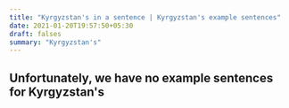 ```yaml
---
title: "Kyrgyzstan's in a sentence | Kyrgyzstan's example sentences"
date: 2021-01-20T19:57:50+05:30
draft: falses
summary: "Kyrgyzstan's"
---
```

## Unfortunately, we have no example sentences for Kyrgyzstan's                 
